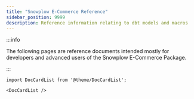 ```yaml
---
title: "Snowplow E-Commerce Reference"
sidebar_position: 9999
description: Reference information relating to dbt models and macros
---
```


:::info

The following pages are reference documents intended mostly for developers and advanced users of the Snowplow E-Commerce Package.

:::

```mdx-code-block
import DocCardList from '@theme/DocCardList';

<DocCardList />
```
